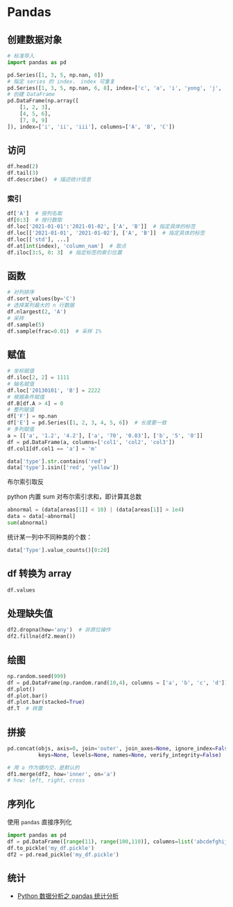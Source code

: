 # Pandas

## 创建数据对象

```python
# 标准导入
import pandas as pd

pd.Series([1, 3, 5, np.nan, 8])
# 指定 series 的 index， index 可重复
pd.Series([1, 3, 5, np.nan, 6, 8], index=['c', 'a', 'i', 'yong', 'j', 'i'])
# 创建 DataFrame
pd.DataFrame(np.array([
    [1, 2, 3],
    [4, 5, 6],
    [7, 8, 9]
]), index=['i', 'ii', 'iii'], columns=['A', 'B', 'C'])
```

## 访问

```python
df.head(2)
df.tail(3)
df.describe()  # 描述统计信息
```

### 索引

```python
df['A']  # 按列名取
df[0:3]  # 按行数取
df.loc['2021-01-01':'2021-01-02', ['A', 'B']]  # 指定具体的标签
df.loc[['2021-01-01', '2021-01-02'], ['A', 'B']]  # 指定具体的标签
df.loc[['std'], ...]
df.at[int(index), 'column_nam']  # 取点
df.iloc[3:5, 0: 3]  # 指定标签的索引位置
```

## 函数

```python
# 对列排序
df.sort_values(by='C')
# 选择某列最大的 n 行数据
df.nlargest(2, 'A')
# 采样
df.sample(5)
df.sample(frac=0.01)  # 采样 1%

```

## 赋值

```python
# 坐标赋值
df.iloc[2, 2] = 1111
# 轴名赋值
df.loc['20130101', 'B'] = 2222
# 根据条件赋值
df.B[df.A > 4] = 0
# 整列赋值
df['F'] = np.nan
df['E'] = pd.Series([1, 2, 3, 4, 5, 6])  # 长度要一致
# 多列赋值
a = [['a', '1.2', '4.2'], ['a', '70', '0.03'], ['b', '5', '0']]
df = pd.DataFrame(a, columns=['col1', 'col2', 'col3'])
df.col1[df.col1 == 'a'] = 'm'
```

```python
data['type'].str.contains('red')
data['type'].isin(['red', 'yellow'])
```

布尔索引取反

python 内置 sum 对布尔索引求和，即计算其总数

```python
abnormal = (data[areas[1]] < 10) | (data[areas[1]] > 1e4)
data = data[~abnormal]
sum(abnormal)
```

统计某一列中不同种类的个数：

```python
data['Type'].value_counts()[0:20]
```

## df 转换为 array

```python
df.values
```

## 处理缺失值

```python
df2.dropna(how='any')  # 非原位操作
df2.fillna(df2.mean())
```

## 绘图

```python
np.random.seed(999)
df = pd.DataFrame(np.random.rand(10,4), columns = ['a', 'b', 'c', 'd'])
df.plot()
df.plot.bar()
df.plot.bar(stacked=True)
df.T  # 转置
```

## 拼接

```python
pd.concat(objs, axis=0, join='outer', join_axes=None, ignore_index=False,
          keys=None, levels=None, names=None, verify_integrity=False)

# 用 a 作为键内交，是默认的
df1.merge(df2, how='inner', on='a')
# how: left, right, cross
```

## 序列化

使用 `pandas` 直接序列化

```python
import pandas as pd
df = pd.DataFrame([range(11), range(100,110)], columns=list('abcdefghijk'))
df.to_pickle('my_df.pickle')
df2 = pd.read_pickle('my_df.pickle')
```


## 统计

- [Python 数据分析之 pandas 统计分析](https://blog.csdn.net/A632189007/article/details/76176985)